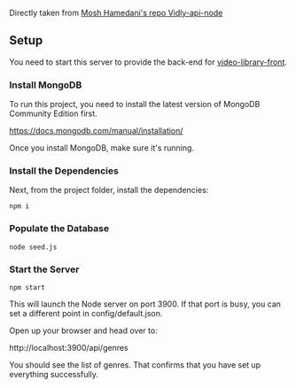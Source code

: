 Directly taken from [Mosh Hamedani's repo Vidly-api-node](https://github.com/mosh-hamedani/vidly-api-node)

## Setup

You need to start this server to provide the back-end for
[video-library-front](https://github.com/hugo-astier/video-library-front).

### Install MongoDB

To run this project, you need to install the latest version of MongoDB Community Edition first.

https://docs.mongodb.com/manual/installation/

Once you install MongoDB, make sure it's running.

### Install the Dependencies

Next, from the project folder, install the dependencies:

    npm i

### Populate the Database

    node seed.js

### Start the Server

    npm start

This will launch the Node server on port 3900. If that port is busy, you can set a different point in config/default.json.

Open up your browser and head over to:

http://localhost:3900/api/genres

You should see the list of genres. That confirms that you have set up everything successfully.

